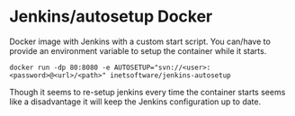 # Jenkins/autosetup Docker

Docker image with Jenkins with a custom start script. You can/have to provide an environment variable to setup the container while it starts.

	docker run -dp 80:8080 -e AUTOSETUP="svn://<user>:<password>@<url>/<path>" inetsoftware/jenkins-autosetup

Though it seems to re-setup jenkins every time the container starts seems like a disadvantage it will keep the Jenkins configuration up to date.
